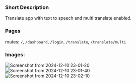 ### Short Description
Translate app with text to speech and multi translate enabled. 
### Pages
routes: `/`, `/dashboard`, `/login`, `/translate`, `/translate/multi`
### Images:
![Screenshot from 2024-12-10 23-01-20](https://github.com/user-attachments/assets/308bd186-3551-4d10-9f9f-d73bc9a79c9a)
![Screenshot from 2024-12-10 23-01-40](https://github.com/user-attachments/assets/5a54d1e0-4f48-45a3-b361-c423aeee634a)
![Screenshot from 2024-12-10 23-02-10](https://github.com/user-attachments/assets/cb56514a-cb77-4d24-922c-bf47db449327)
